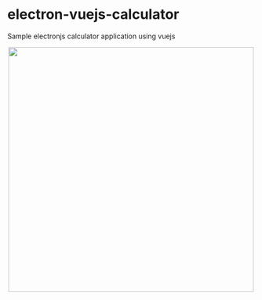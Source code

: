 # electron-vuejs-calculator
Sample electronjs calculator application using vuejs

<p align="center">
  <img height="500" src="https://github.com/saikksub/electron-vuejs-calculator/blob/ui/screenshots/cal.png">
</p>
